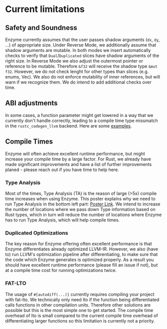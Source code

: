 # Current limitations
 

## Safety and Soundness
Enzyme currently assumes that the user passes shadow arguments (`dx`, `dy`, ...) of appropriate size. 
Under Reverse Mode, we additionally assume that shadow arguments are mutable. 
In both modes we insert automatically checks to verify that `Dual`/`Duplicated` slices have shadow arguments of the right size.
In Reverse Mode we also adjust the outermost pointer or reference to be mutable. Therefore `&f32` will receive the shadow type `&mut f32`.
However, we do not check lenght for other types than slices (e.g. enums, Vec). We also do not enforce mutability of inner references, but will warn if we recognize them.
We do intend to add additional checks over time.

## ABI adjustments
In some cases, a function parameter might get lowered in a way that we currently don't handle correctly,
leading to a compile time type missmatch in the `rustc_codegen_llvm` backend. Here are some [examples](https://github.com/EnzymeAD/rust/issues/105).

## Compile Times
Enzyme will often achieve excellent runtime performance, but might increase your compile time by a large factor. 
For Rust, we already have made significant improvements and have a list of further improvements planed - please reach out if you have time to help here.

### Type Analysis
Most of the times, Type Analysis (TA) is the reason of large (>5x) compile time increases when using Enzyme. 
This poster explains why we need to run Type Analysis in the bottom left part: [Poster Link](https://c.wsmoses.com/posters/Enzyme-llvmdev.pdf).
We intend to increase the number of locations where we pass down Type information based on Rust types, 
which in turn will reduce the number of locations where Enzyme has to run Type Analysis, which will help compile times.

### Duplicated Optimizations
The key reason for Enzyme offering often excellent performance is that Enzyme differentiates already optimized LLVM-IR. 
However, we also (have to) run LLVM's optimization pipeline after differentiating, to make sure that the code which Enzyme generates is optimized properly. 
As a result you should have excellent runtime performance (please fill an issue if not), but at a compile time cost for running optimizations twice.

### FAT-LTO 
The usage of `#[autodiff(...)]` currently requires compiling your project with fat-lto. 
We technically only need lto if the function being differentiated calls functions in other compilation units. 
Therefore other solutions are possible but this is the most simple one to get started. 
The compile time overhead of lto is small compared to the current compile time overhead of differentiating larger functions so this limitation is currently not a priority.
